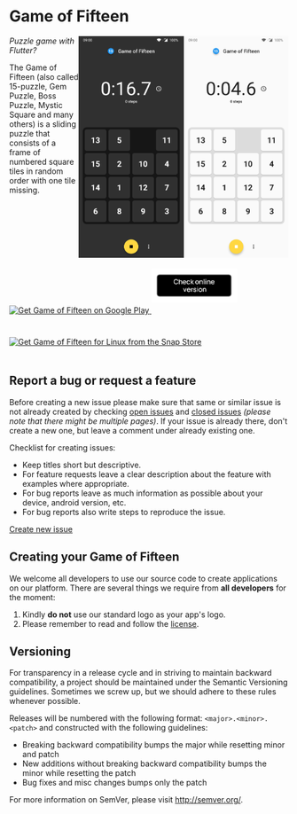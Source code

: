 Game of Fifteen 
==========

<img alt="Main screen: Light" align="right" height="400"
   src="https://github.com/AChep/15puzzle/raw/master/screenshots/screenshot2.jpg" />

<img alt="Main screen: Dark" align="right" height="400"
   src="https://github.com/AChep/15puzzle/raw/master/screenshots/screenshot1.jpg" />

*Puzzle game with Flutter?*

The Game of Fifteen (also called 15-puzzle, Gem Puzzle, Boss Puzzle, Mystic Square and many others) is a sliding puzzle that consists of a frame of numbered square tiles in random order with one tile missing. 

<a href="https://play.google.com/store/apps/details?id=com.artemchep.twopowereleven">
  <img alt="Get Game of Fifteen on Google Play" vspace="20"
       src="https://play.google.com/intl/en_us/badges/images/generic/en-play-badge.png" height="60" />
</a>
<a href="http://artemchep.com/15puzzle/">
  <img alt="Try online" vspace="20"
       src="https://github.com/AChep/15puzzle/raw/master/artwork/web_badge.png" height="60" />
</a>
<a href="https://snapcraft.io/twopowereleven">
  <img alt="Get Game of Fifteen for Linux from the Snap Store" vspace="20"
       src="https://github.com/snapcore/snap-store-badges/raw/master/EN/[EN]-snap-store-white.png" width="182px" />
</a>


Report a bug or request a feature
----------------
Before creating a new issue please make sure that same or similar issue is not already created by checking [open issues][2] and [closed issues][3] *(please note that there might be multiple pages)*. If your issue is already there, don't create a new one, but leave a comment under already existing one.

Checklist for creating issues:

- Keep titles short but descriptive.
- For feature requests leave a clear description about the feature with examples where appropriate.
- For bug reports leave as much information as possible about your device, android version, etc.
- For bug reports also write steps to reproduce the issue.

[Create new issue][1]

Creating your Game of Fifteen
----------------
We welcome all developers to use our source code to create applications on our platform.
There are several things we require from **all developers** for the moment:

1. Kindly **do not** use our standard logo as your app's logo.
2. Please remember to read and follow the [license][4].

Versioning
----------------
For transparency in a release cycle and in striving to maintain backward compatibility, a project should be maintained under the Semantic Versioning guidelines. Sometimes we screw up, but we should adhere to these rules whenever possible.

Releases will be numbered with the following format: `<major>.<minor>.<patch>` and constructed with the following guidelines:
- Breaking backward compatibility bumps the major while resetting minor and patch
- New additions without breaking backward compatibility bumps the minor while resetting the patch
- Bug fixes and misc changes bumps only the patch

For more information on SemVer, please visit http://semver.org/.


[1]: https://github.com/AChep/15puzzle/issues/new
[2]: https://github.com/AChep/15puzzle/issues?state=open
[3]: https://github.com/AChep/15puzzle/issues?state=closed
[4]: https://github.com/AChep/15puzzle/blob/master/LICENSE
